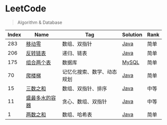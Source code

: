 # LeetCode

> Algorithm & Database

| Index | Name                                                                          | Tag                        | Solution                                             | Rank |
| ----- | ----------------------------------------------------------------------------- | -------------------------- | ---------------------------------------------------- | ---- |
| 283   | [移动零](https://leetcode-cn.com/problems/move-zeroes/)                       | 数组、双指针               | [Java](./algorithm/java/MoveZeroes.java)  | 简单 |
| 206   | [反转链表](https://leetcode-cn.com/problems/reverse-linked-list/)             | 递归、链表                 | [Java](./algorithm/java/ReverseLinkedList.java)      | 简单 |
| 175   | [组合两个表](https://leetcode-cn.com/problems/combine-two-tables/)            | 数据库                     | [MySQL](./database/mysql/combineTwoTables.sql)       | 简单 |
| 70    | [爬楼梯](https://leetcode-cn.com/problems/climbing-stairs/)                   | 记忆化搜索、数学、动态规划 | [Java](./algorithm/java/ClimbingStairs.java)         | 简单 |
| 15    | [三数之和](https://leetcode-cn.com/problems/3sum/)                            | 数组、双指针、排序         | [Java](./algorithm/java/ThreeSum.java)               | 中等 |
| 11    | [盛最多水的容器](https://leetcode-cn.com/problems/container-with-most-water/) | 贪心、数组、双指针         | [Java](./algorithm/java/ContainerWithMostWater.java) | 中等 |
| 1     | [两数之和](https://leetcode-cn.com/problems/two-sum/)                         | 数组、哈希表               | [Java](./algorithm/java/TwoSum.java)                 | 简单 |
